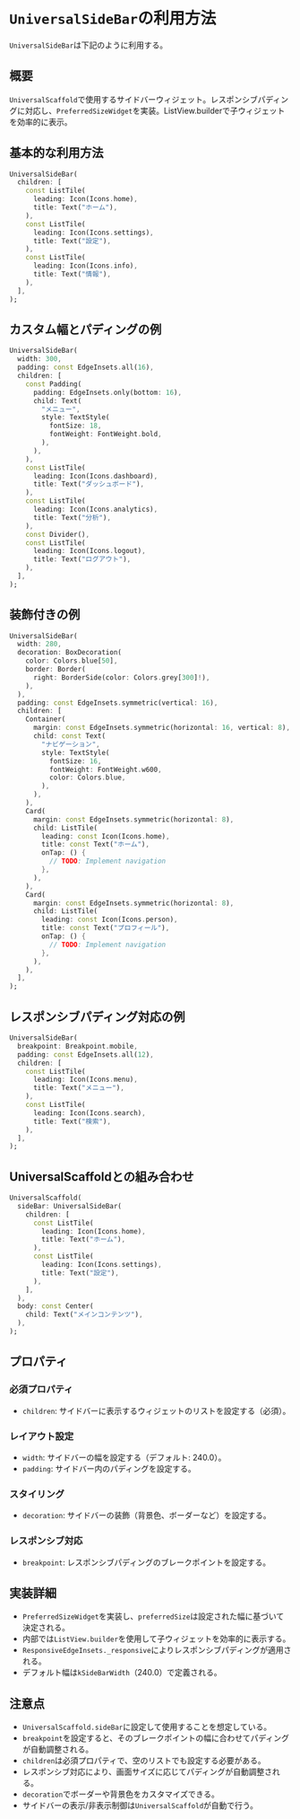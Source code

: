 # `UniversalSideBar`の利用方法

`UniversalSideBar`は下記のように利用する。

## 概要

`UniversalScaffold`で使用するサイドバーウィジェット。レスポンシブパディングに対応し、`PreferredSizeWidget`を実装。ListView.builderで子ウィジェットを効率的に表示。

## 基本的な利用方法

```dart
UniversalSideBar(
  children: [
    const ListTile(
      leading: Icon(Icons.home),
      title: Text("ホーム"),
    ),
    const ListTile(
      leading: Icon(Icons.settings),
      title: Text("設定"),
    ),
    const ListTile(
      leading: Icon(Icons.info),
      title: Text("情報"),
    ),
  ],
);
```

## カスタム幅とパディングの例

```dart
UniversalSideBar(
  width: 300,
  padding: const EdgeInsets.all(16),
  children: [
    const Padding(
      padding: EdgeInsets.only(bottom: 16),
      child: Text(
        "メニュー",
        style: TextStyle(
          fontSize: 18,
          fontWeight: FontWeight.bold,
        ),
      ),
    ),
    const ListTile(
      leading: Icon(Icons.dashboard),
      title: Text("ダッシュボード"),
    ),
    const ListTile(
      leading: Icon(Icons.analytics),
      title: Text("分析"),
    ),
    const Divider(),
    const ListTile(
      leading: Icon(Icons.logout),
      title: Text("ログアウト"),
    ),
  ],
);
```

## 装飾付きの例

```dart
UniversalSideBar(
  width: 280,
  decoration: BoxDecoration(
    color: Colors.blue[50],
    border: Border(
      right: BorderSide(color: Colors.grey[300]!),
    ),
  ),
  padding: const EdgeInsets.symmetric(vertical: 16),
  children: [
    Container(
      margin: const EdgeInsets.symmetric(horizontal: 16, vertical: 8),
      child: const Text(
        "ナビゲーション",
        style: TextStyle(
          fontSize: 16,
          fontWeight: FontWeight.w600,
          color: Colors.blue,
        ),
      ),
    ),
    Card(
      margin: const EdgeInsets.symmetric(horizontal: 8),
      child: ListTile(
        leading: const Icon(Icons.home),
        title: const Text("ホーム"),
        onTap: () {
          // TODO: Implement navigation
        },
      ),
    ),
    Card(
      margin: const EdgeInsets.symmetric(horizontal: 8),
      child: ListTile(
        leading: const Icon(Icons.person),
        title: const Text("プロフィール"),
        onTap: () {
          // TODO: Implement navigation
        },
      ),
    ),
  ],
);
```

## レスポンシブパディング対応の例

```dart
UniversalSideBar(
  breakpoint: Breakpoint.mobile,
  padding: const EdgeInsets.all(12),
  children: [
    const ListTile(
      leading: Icon(Icons.menu),
      title: Text("メニュー"),
    ),
    const ListTile(
      leading: Icon(Icons.search),
      title: Text("検索"),
    ),
  ],
);
```

## UniversalScaffoldとの組み合わせ

```dart
UniversalScaffold(
  sideBar: UniversalSideBar(
    children: [
      const ListTile(
        leading: Icon(Icons.home),
        title: Text("ホーム"),
      ),
      const ListTile(
        leading: Icon(Icons.settings),
        title: Text("設定"),
      ),
    ],
  ),
  body: const Center(
    child: Text("メインコンテンツ"),
  ),
);
```

## プロパティ

### 必須プロパティ
- `children`: サイドバーに表示するウィジェットのリストを設定する（必須）。

### レイアウト設定
- `width`: サイドバーの幅を設定する（デフォルト: 240.0）。
- `padding`: サイドバー内のパディングを設定する。

### スタイリング
- `decoration`: サイドバーの装飾（背景色、ボーダーなど）を設定する。

### レスポンシブ対応
- `breakpoint`: レスポンシブパディングのブレークポイントを設定する。

## 実装詳細

- `PreferredSizeWidget`を実装し、`preferredSize`は設定された幅に基づいて決定される。
- 内部では`ListView.builder`を使用して子ウィジェットを効率的に表示する。
- `ResponsiveEdgeInsets._responsive`によりレスポンシブパディングが適用される。
- デフォルト幅は`kSideBarWidth`（240.0）で定義される。

## 注意点

- `UniversalScaffold.sideBar`に設定して使用することを想定している。
- `breakpoint`を設定すると、そのブレークポイントの幅に合わせてパディングが自動調整される。
- `children`は必須プロパティで、空のリストでも設定する必要がある。
- レスポンシブ対応により、画面サイズに応じてパディングが自動調整される。
- `decoration`でボーダーや背景色をカスタマイズできる。
- サイドバーの表示/非表示制御は`UniversalScaffold`が自動で行う。
